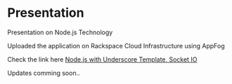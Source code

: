 Presentation
============

Presentation on Node.js Technology
 
Uploaded the application on Rackspace Cloud Infrastructure using AppFog 

Check the link here <a href="http://presentation.rs.af.cm">Node.js with Underscore Template, Socket IO</a>

Updates comming soon..


